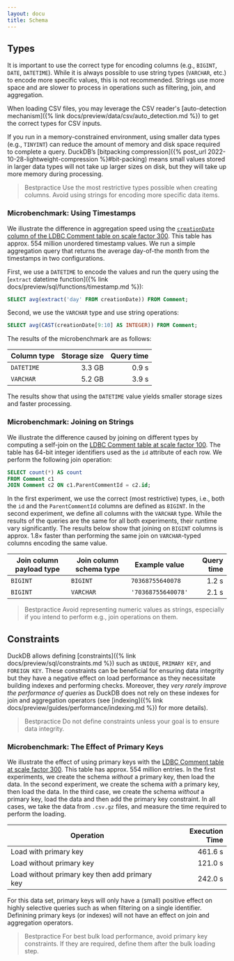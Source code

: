 ```yaml
---
layout: docu
title: Schema
---
```


## Types

It is important to use the correct type for encoding columns (e.g., `BIGINT`, `DATE`, `DATETIME`). While it is always possible to use string types (`VARCHAR`, etc.) to encode more specific values, this is not recommended. Strings use more space and are slower to process in operations such as filtering, join, and aggregation.

When loading CSV files, you may leverage the CSV reader's [auto-detection mechanism]({% link docs/preview/data/csv/auto_detection.md %}) to get the correct types for CSV inputs.

If you run in a memory-constrained environment, using smaller data types (e.g., `TINYINT`) can reduce the amount of memory and disk space required to complete a query. DuckDB’s [bitpacking compression]({% post_url 2022-10-28-lightweight-compression %}#bit-packing) means small values stored in larger data types will not take up larger sizes on disk, but they will take up more memory during processing.

> Bestpractice Use the most restrictive types possible when creating columns. Avoid using strings for encoding more specific data items.

### Microbenchmark: Using Timestamps

We illustrate the difference in aggregation speed using the [`creationDate` column of the LDBC Comment table on scale factor 300](https://blobs.duckdb.org/data/ldbc-sf300-comments-creationDate.parquet). This table has approx. 554 million unordered timestamp values. We run a simple aggregation query that returns the average day-of-the month from the timestamps in two configurations.

First, we use a `DATETIME` to encode the values and run the query using the [`extract` datetime function]({% link docs/preview/sql/functions/timestamp.md %}):

```sql
SELECT avg(extract('day' FROM creationDate)) FROM Comment;
```

Second, we use the `VARCHAR` type and use string operations:

```sql
SELECT avg(CAST(creationDate[9:10] AS INTEGER)) FROM Comment;
```

The results of the microbenchmark are as follows:

| Column type | Storage size | Query time |
| ----------- | -----------: | ---------: |
| `DATETIME`  |       3.3 GB |      0.9 s |
| `VARCHAR`   |       5.2 GB |      3.9 s |

The results show that using the `DATETIME` value yields smaller storage sizes and faster processing.

### Microbenchmark: Joining on Strings

We illustrate the difference caused by joining on different types by computing a self-join on the [LDBC Comment table at scale factor 100](https://blobs.duckdb.org/data/ldbc-sf100-comments.tar.zst). The table has 64-bit integer identifiers used as the `id` attribute of each row. We perform the following join operation:

```sql
SELECT count(*) AS count
FROM Comment c1
JOIN Comment c2 ON c1.ParentCommentId = c2.id;
```

In the first experiment, we use the correct (most restrictive) types, i.e., both the `id` and the `ParentCommentId` columns are defined as `BIGINT`.
In the second experiment, we define all columns with the `VARCHAR` type.
While the results of the queries are the same for all both experiments, their runtime vary significantly.
The results below show that joining on `BIGINT` columns is approx. 1.8× faster than performing the same join on `VARCHAR`-typed columns encoding the same value.

| Join column payload type | Join column schema type | Example value      | Query time |
| ------------------------ | ----------------------- | ------------------ | ---------: |
| `BIGINT`                 | `BIGINT`                | `70368755640078`   |      1.2 s |
| `BIGINT`                 | `VARCHAR`               | `'70368755640078'` |      2.1 s |

> Bestpractice Avoid representing numeric values as strings, especially if you intend to perform e.g., join operations on them.

## Constraints

DuckDB allows defining [constraints]({% link docs/preview/sql/constraints.md %}) such as `UNIQUE`, `PRIMARY KEY`, and `FOREIGN KEY`. These constraints can be beneficial for ensuring data integrity but they have a negative effect on load performance as they necessitate building indexes and performing checks. Moreover, they _very rarely improve the performance of queries_ as DuckDB does not rely on these indexes for join and aggregation operators (see [indexing]({% link docs/preview/guides/performance/indexing.md %}) for more details).

> Bestpractice Do not define constraints unless your goal is to ensure data integrity.

### Microbenchmark: The Effect of Primary Keys

We illustrate the effect of using primary keys with the [LDBC Comment table at scale factor 300](https://blobs.duckdb.org/data/ldbc-sf300-comments.tar.zst).
This table has approx. 554 million entries.
In the first experiments, we create the schema *without* a primary key, then load the data.
In the second experiment, we create the schema *with* a primary key, then load the data.
In the third case, we create the schema *without* a primary key, load the data and then add the primary key constraint.
In all cases, we take the data from `.csv.gz` files, and measure the time required to perform the loading.

|                  Operation                    | Execution Time |
|-----------------------------------------------|---------------:|
| Load with primary key                         |        461.6 s |
| Load without primary key                      |        121.0 s |
| Load without primary key then add primary key |        242.0 s |

For this data set, primary keys will only have a (small) positive effect on highly selective queries such as when filtering on a single identifier.
Definining primary keys (or indexes) will not have an effect on join and aggregation operators.

> Bestpractice For best bulk load performance, avoid primary key constraints.
> If they are required, define them after the bulk loading step.